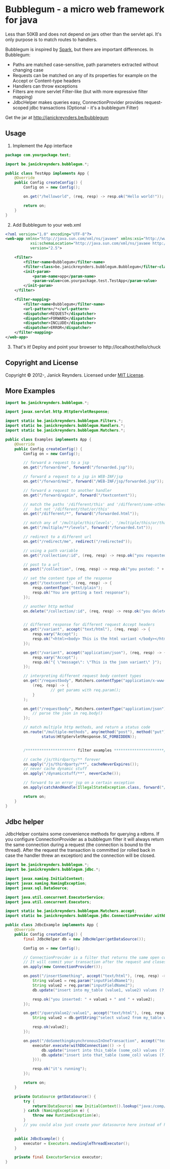 Bubblegum - a micro web framework for java
==========================================

Less than 50KB and does not depend on jars other than the servlet api.
It's only purpose is to match routes to handlers.

Bubblegum is inspired by [Spark], but there are important differences. In Bubblegum:
- Paths are matched case-sensitive, path parameters extracted without changing case
- Requests can be matched on any of its properties for example on the Accept or Content-type headers
- Handlers can throw exceptions
- Filters are more servlet Filter-like (but with more expressive filter mapping)
- JdbcHelper makes queries easy, ConnectionProvider provides request-scoped jdbc transactions (Optional - it's a bubblegum Filter)

Get the jar at <http://janickreynders.be/bubblegum>


Usage
-----

1) Implement the App interface

```java
package com.yourpackage.test;

import be.janickreynders.bubblegum.*;

public class TestApp implements App {
    @Override
    public Config createConfig() {
        Config on = new Config();

        on.get("/helloworld", (req, resp) -> resp.ok("Hello world!"));

        return on;
    }
}
```

2) Add Bubblegum to your web.xml

```xml
<?xml version="1.0" encoding="UTF-8"?>
<web-app xmlns="http://java.sun.com/xml/ns/javaee" xmlns:xsi="http://www.w3.org/2001/XMLSchema-instance"
           xsi:schemaLocation="http://java.sun.com/xml/ns/javaee http://java.sun.com/xml/ns/javaee/web-app_2_5.xsd"
           version="2.5">

    <filter>
        <filter-name>Bubblegum</filter-name>
        <filter-class>be.janickreynders.bubblegum.Bubblegum</filter-class>
        <init-param>
            <param-name>app</param-name>
            <param-value>com.yourpackage.test.TestApp</param-value>
        </init-param>
    </filter>

    <filter-mapping>
        <filter-name>Bubblegum</filter-name>
        <url-pattern>/*</url-pattern>
        <dispatcher>REQUEST</dispatcher>
        <dispatcher>FORWARD</dispatcher>
        <dispatcher>INCLUDE</dispatcher>
        <dispatcher>ERROR</dispatcher>
    </filter-mapping>
</web-app>
```

3) That's it! Deploy and point your browser to http://localhost/hello/chuck

Copyright and License
---------------------
Copyright &copy; 2012-, Janick Reynders. Licensed under [MIT License].


More Examples
-------------

```java
import be.janickreynders.bubblegum.*;

import javax.servlet.http.HttpServletResponse;

import static be.janickreynders.bubblegum.Filters.*;
import static be.janickreynders.bubblegum.Handlers.*;
import static be.janickreynders.bubblegum.Matchers.*;

public class Examples implements App {
    @Override
    public Config createConfig() {
        Config on = new Config();

        // forward a request to a jsp
        on.get("/forward/me", forward("/forwarded.jsp"));

        // forward a request to a jsp in WEB-INF/jsp
        on.get("/forward/me2", forward("/WEB-INF/jsp/forwarded.jsp"));

        // forward a request to another handler
        on.get("/forward/again", forward("/textcontent"));

        // match the paths '/different/this' and '/different/some-other-thing'
        //   but not '/different/that/or/this'
        on.get("/different/*", forward("/forwarded.html"));

        // match any of '/multiple/this/levels', '/multiple/this/or/that/levels' ,...
        on.get("/multiple/**/levels", forward("/forwarded.txt"));

        // redirect to a different url
        on.get("/redirect/me", redirect("/redirected"));

        // using a path variable
        on.get("/collection/:id", (req, resp) -> resp.ok("you requested: " + req.param("id")));

        // post to a url
        on.post("/collection", (req, resp) -> resp.ok("you posted: " + req.param("inputFieldName")));

        // set the content type of the response
        on.get("/textcontent", (req, resp) -> {
            resp.contentType("text/plain");
            resp.ok("You are getting a text response");
        });

        // another http method
        on.delete("/collection/:id", (req, resp) -> resp.ok("you deleted: " + req.param("id")));


        // different response for different request Accept headers
        on.get("/variant", accept("text/html"), (req, resp) -> {
            resp.vary("Accept");
            resp.ok("<html><body> This is the html variant </body></html>");
        });

        on.get("/variant", accept("application/json"), (req, resp) -> {
            resp.vary("Accept");
            resp.ok("{ \"message\": \"This is the json variant\" }");
        });

        // interpreting different request body content types
        on.get("/requestbody", Matchers.contentType("application/x-www-form-urlencoded"),
            (req, resp) -> {
                    // get params with req.param();
            }
        );

        on.get("/requestbody", Matchers.contentType("application/json"), (req, resp) -> {
            // parse the json in req.body()
        });

        // match multiple http methods, and return a status code
        on.route("/multiple-methods", any(method("post"), method("put"), method("delete")),
                status(HttpServletResponse.SC_FORBIDDEN));


        /********************** filter examples **********************/

        // cache /js/thirdparty/** forever
        on.apply("/js/thirdparty/**", cacheNeverExpires());
        // never cache dynamic stuff
        on.apply("/dynamicstuff/**", neverCache());

        // forward to an error jsp on a certain exception
        on.apply(catchAndHandle(IllegalStateException.class, forward("/oops.jsp")));

        return on;
    }
}
```

Jdbc helper
-----------
JdbcHelper contains some convenience methods for querying a rdbms. If you configure ConnectionProvider as a bubblegum filter
it will always return the same connection during a request (the connection is bound to the thread).
After the request the transaction is committed (or rolled back in case the handler threw an exception)
and the connection will be closed.

```java
import be.janickreynders.bubblegum.*;
import be.janickreynders.bubblegum.jdbc.*;

import javax.naming.InitialContext;
import javax.naming.NamingException;
import javax.sql.DataSource;

import java.util.concurrent.ExecutorService;
import java.util.concurrent.Executors;

import static be.janickreynders.bubblegum.Matchers.accept;
import static be.janickreynders.bubblegum.jdbc.ConnectionProvider.withDbConnection;

public class JdbcExample implements App {
    @Override
    public Config createConfig() {
        final JdbcHelper db = new JdbcHelper(getDataSource());

        Config on = new Config();

        // ConnectionProvider is a filter that returns the same open connection during your request
        // It will commit your transaction after the request and closes the connection
        on.apply(new ConnectionProvider());

        on.post("/insertSomething", accept("text/html"), (req, resp) -> {
            String value1 = req.param("inputFieldName1");
            String value2 = req.param("inputFieldName2");
            db.update("insert into my_table (value1, value2) values (?, ?)", value1, value2);

            resp.ok("you inserted: " + value1 + " and " + value2);
        });

        on.get("/queryValue2/:value1", accept("text/html"), (req, resp) -> {
            String value2 = db.getString("select value2 from my_table where value1 = ?", req.param("value1"));

            resp.ok(value2);
        });

        on.post("/doSomethingAsynchronousInOneTransaction", accept("text/html"), (req, resp) -> {
            executor.execute(withDbConnection(() -> {
                db.update("insert into this_table (some_col) values (?)", "one thing");
                db.update("insert into that_table (some_col) values (?)", "another thing");
            }));

            resp.ok("it's running");
        });

        return on;
    }

    private DataSource getDataSource() {
        try {
            return(DataSource) new InitialContext().lookup("java:/comp/env/jdbc/yourDatasourceNameInJNDI");
        } catch (NamingException e) {
            throw new RuntimeException(e);
        }
        // you could also just create your datasource here instead of having one configured in JNDI
    }

    public JdbcExample() {
        executor = Executors.newSingleThreadExecutor();
    }

    private final ExecutorService executor;
}
```

[MIT License]: https://github.com/janickr/bubblegum/raw/master/LICENSE.txt
[Spark]: https://github.com/perwendel/spark
